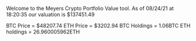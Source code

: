 Welcome to the Meyers Crypto Portfolio Value tool. 
As of 08/24/21 at 18:20:35 our valuation is $137451.49 

BTC Price = $48207.74
 ETH Price = $3202.94
BTC Holdings = 1.06BTC
 ETH holdings = 26.960005962ETH 
